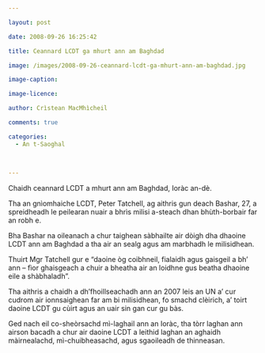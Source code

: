 ```yaml
---

layout: post

date: 2008-09-26 16:25:42

title: Ceannard LCDT ga mhurt ann am Baghdad

image: /images/2008-09-26-ceannard-lcdt-ga-mhurt-ann-am-baghdad.jpg

image-caption:

image-licence:

author: Crìstean MacMhìcheil

comments: true

categories:
  - An t-Saoghal
  
  

---
```


Chaidh ceannard LCDT a mhurt ann am Baghdad, Ioràc an-dè.

<!--more-->

Tha an gnìomhaiche LCDT, Peter Tatchell, ag aithris gun deach Bashar, 27, a spreidheadh le peilearan nuair a bhrìs milisi a-steach dhan bhùth-borbair far an robh e.

Bha Bashar na oileanach a chur taighean sàbhailte air dòigh dha dhaoine LCDT ann am Baghdad a tha air an sealg agus am marbhadh le milisidhean.

Thuirt Mgr Tatchell gur e &#8220;daoine òg coibhneil, fialaidh agus gaisgeil a bh&#8217; ann &#8211; fìor ghaisgeach a chuir a bheatha air an loidhne gus beatha dhaoine eile a shàbhaladh&#8221;.

Tha aithris a chaidh a dh&#8217;fhoillseachadh ann an 2007 leis an UN a&#8217; cur cudrom air ionnsaighean far am bi milisidhean, fo smachd clèirich, a&#8217; toirt daoine LCDT gu cùirt agus an uair sin gan cur gu bàs.

Ged nach eil co-sheòrsachd mì-laghail ann an Ioràc, tha tòrr laghan ann airson bacadh a chur air daoine LCDT a leithid laghan an aghaidh màirnealachd, mì-chuibheasachd, agus sgaoileadh de thinneasan.
